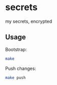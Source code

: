 # secrets
my secrets, encrypted

## Usage

Bootstrap:
```bash
make
```

Push changes:
```bash
make push
```
